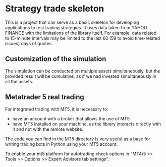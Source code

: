 # Strategy trade skeleton

This is a project that can serve as a basic skeleton for developing applications to test trading strategies. It uses data taken from YAHOO FINANCE with the limitations of the library itself. For example, data related to 15-minute intervals may be limited to the last 60 (59 to avoid time-related issues) days of quotes.

## Customization of the simulation

The simulation can be conducted on multiple assets simultaneously, but the provided result will be cumulative, as if we had invested simultaneously in all the assets.

## Metatrader 5 real trading

For integrated trading with MT5, it is necessary to:

* have an account with a broker that allows the use of MT5
* have MT5 installed on your machine, as the library interacts directly with it and not with the remote website.

The code you can find in the MT5 directory is very useful as a base for writing trading bots in Python using your MT5 account.

To enable your mt5 platform for autotrading check options in "MT4/5 >> Tools >> Options >> Expert Advisors tab settings".
